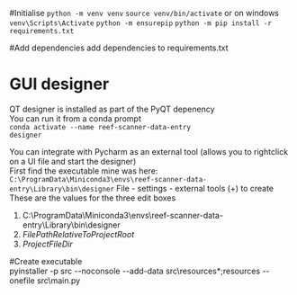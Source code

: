 #Initialise
`python -m venv venv`
`source venv/bin/activate`
or on windows
`venv\Scripts\Activate`
`python -m ensurepip`
`python -m pip install -r requirements.txt`


#Add dependencies
add dependencies to requirements.txt

# GUI designer  
QT designer is installed as part of the PyQT depenency  
You can run it from a conda prompt  
`conda activate --name reef-scanner-data-entry`  
`designer`

You can integrate with Pycharm as an external tool (allows you to rightclick on a UI file and start the designer)  
First find the executable mine was here:  
`C:\ProgramData\Miniconda3\envs\reef-scanner-data-entry\Library\bin\designer`
File - settings - external tools
(+) to create
These are the values for the three edit boxes  
1. C:\ProgramData\Miniconda3\envs\reef-scanner-data-entry\Library\bin\designer 
1. $FilePathRelativeToProjectRoot$
1. $ProjectFileDir$    

#Create executable  
pyinstaller -p src --noconsole --add-data src\resources\*;resources --onefile src\main.py